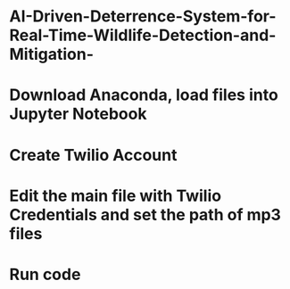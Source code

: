 # AI-Driven-Deterrence-System-for-Real-Time-Wildlife-Detection-and-Mitigation-
# Download Anaconda, load files into Jupyter Notebook
# Create Twilio Account 
# Edit the main file with Twilio Credentials and set the path of mp3 files
# Run code 

